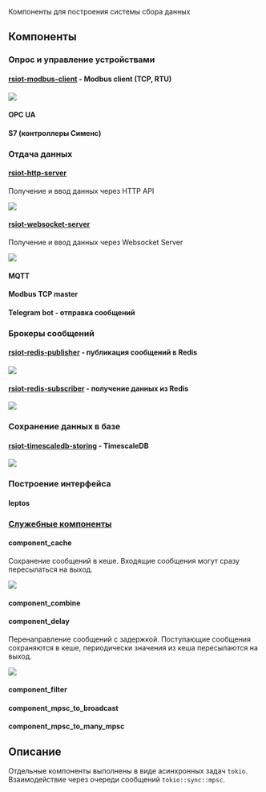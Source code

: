 Компоненты для построения системы сбора данных

## Компоненты

### Опрос и управление устройствами

#### [rsiot-modbus-client](./rsiot-modbus-client/README.md) - Modbus client (TCP, RTU)

![](./doc/component-modbus-client.svg)

#### OPC UA

#### S7 (контроллеры Сименс)

### Отдача данных

#### [rsiot-http-server](./rsiot-http-server/README.md)

Получение и ввод данных через HTTP API

![](./doc/component-http-server.svg)

#### [rsiot-websocket-server](./rsiot-websocket-server/README.md)

Получение и ввод данных через Websocket Server

![](./doc/component-websocket-server.svg)

#### MQTT

#### Modbus TCP master

#### Telegram bot - отправка сообщений

### Брокеры сообщений

#### [rsiot-redis-publisher](./rsiot-redis-publisher/README.md) - публикация сообщений в Redis

![](./doc/component-redis-publisher.svg)

#### [rsiot-redis-subscriber](./rsiot-redis-subscriber/README.md) - получение данных из Redis

![](./doc/component-redis-subscriber.svg)

### Сохранение данных в базе

#### [rsiot-timescaledb-storing](./rsiot-timescaledb-storing/README.md) - TimescaleDB

![](./doc/component-timescaledb-storing.svg)

### Построение интерфейса

#### leptos

### [Служебные компоненты](./rsiot-channel-utils/README.md)

#### component_cache

Сохранение сообщений в кеше. Входящие сообщения могут сразу пересылаться на выход.

![](./doc/component-cache.svg)

#### component_combine

#### component_delay

Перенаправление сообщений с задержкой. Поступающие сообщения сохраняются в кеше, периодически значения из кеша пересылаются на выход.

![](./doc/component-delay.svg)

#### component_filter

#### component_mpsc_to_broadcast

#### component_mpsc_to_many_mpsc

## Описание

Отдельные компоненты выполнены в виде асинхронных задач `tokio`. Взаимодействие через очереди сообщений `tokio::sync::mpsc`.
